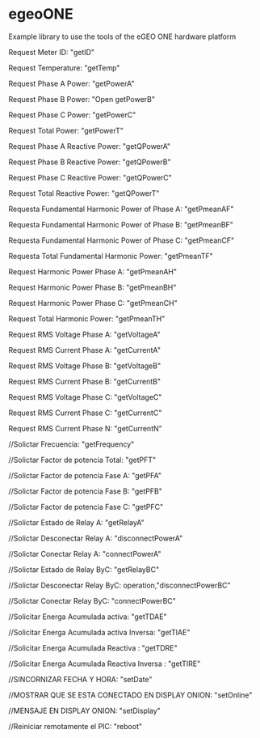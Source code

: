 # egeoONE
Example library to use the tools of the eGEO ONE hardware platform



Request Meter ID: "getID"

Request Temperature: "getTemp"
     
Request Phase A Power: "getPowerA"

Request Phase B Power: "Open getPowerB"

Request Phase C Power:  "getPowerC"

Request Total Power: "getPowerT"

Request Phase A Reactive Power: "getQPowerA"

Request Phase B Reactive Power: "getQPowerB"

Request Phase C Reactive Power: "getQPowerC"

Request Total Reactive Power: "getQPowerT"

Requesta Fundamental Harmonic Power of Phase A: "getPmeanAF"

Requesta Fundamental Harmonic Power of Phase B: "getPmeanBF"

Requesta Fundamental Harmonic Power of Phase C: "getPmeanCF"
      
Requesta Total Fundamental Harmonic Power: "getPmeanTF"

Request Harmonic Power Phase A: "getPmeanAH"

Request Harmonic Power Phase B: "getPmeanBH"

Request Harmonic Power Phase C: "getPmeanCH"

Request Total Harmonic Power: "getPmeanTH"

Request RMS Voltage Phase A: "getVoltageA"

Request RMS Current Phase A: "getCurrentA"

Request RMS Voltage Phase B: "getVoltageB"

Request RMS Current Phase B: "getCurrentB"

Request RMS Voltage Phase C: "getVoltageC"

Request RMS Current Phase C: "getCurrentC"
     
Request RMS Current Phase N: "getCurrentN"

//Solictar Frecuencia: "getFrequency"

//Solictar Factor de potencia Total: "getPFT"

//Solictar Factor de potencia Fase A: "getPFA"

//Solictar Factor de potencia Fase B: "getPFB"

//Solictar Factor de potencia Fase C: "getPFC"

//Solictar Estado de Relay A: "getRelayA"

//Solictar Desconectar Relay A: "disconnectPowerA"

//Solictar Conectar Relay A: "connectPowerA"

//Solictar Estado de Relay ByC: "getRelayBC"

//Solictar Desconectar Relay ByC: operation,"disconnectPowerBC"

//Solictar Conectar Relay ByC: "connectPowerBC"

//Solicitar Energa Acumulada activa: "getTDAE"

//Solicitar Energa Acumulada activa Inversa: "getTIAE"
      
//Solicitar Energa Acumulada Reactiva : "getTDRE"
        
//Solicitar Energa Acumulada Reactiva Inversa : "getTIRE"

//SINCORNIZAR FECHA Y HORA: "setDate"
      
//MOSTRAR QUE SE ESTA CONECTADO EN DISPLAY ONION: "setOnline"

//MENSAJE EN DISPLAY ONION: "setDisplay"
      
//Reiniciar remotamente el PIC: "reboot"
